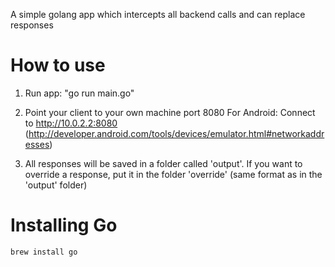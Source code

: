 A simple golang app which intercepts all backend calls and can replace responses

How to use
=== 
1. Run app: "go run main.go"

2. Point your client to your own machine port 8080
For Android: Connect to http://10.0.2.2:8080 (http://developer.android.com/tools/devices/emulator.html#networkaddresses)

3. All responses will be saved in a folder called 'output'. If you want to override a response, put it in the folder 'override' (same format as in the 'output' folder)
 
Installing Go
===
```bash
brew install go
```
